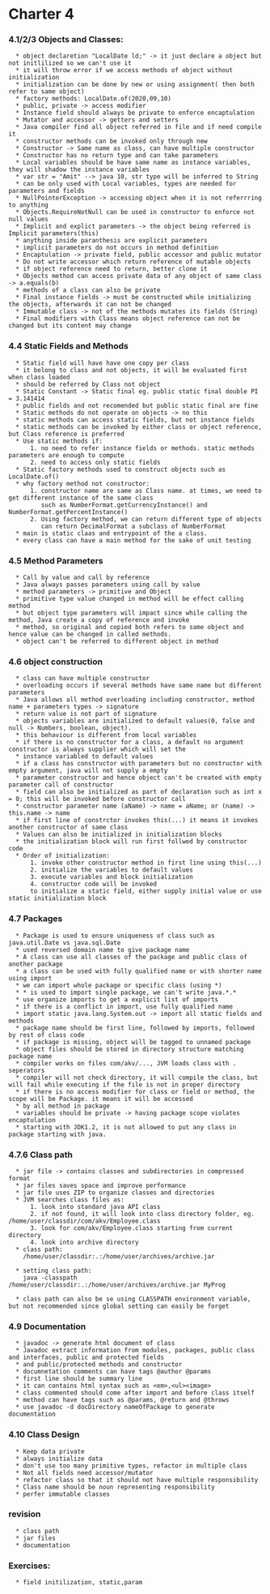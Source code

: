 # Charter 4
### 4.1/2/3 Objects and Classes:
      * object declaretion "LocalDate ld;" -> it just declare a object but not initlilized so we can't use it
      * it will throw error if we access methods of object without initialization
      * initialization can be done by new or using assignment( then both refer to same object)
      * factory methods: LocalDate.of(2020,09,10)
      * public, private -> access modifier
      * Instance field should always be private to enforce encaptulation
      * Mutator and accessor -> getters and setters
      * Java compiler find all object referred in file and if need compile it
      * constructor methods can be invoked only through new
      * Constructor -> Same name as class, can have multiple constructor
      * Constructor has no return type and can take parameters
      * Local variables should be have same name as instance variables, they will shadow the instance variables
      * var str = "Amit" --> java 10, str type will be inferred to String
      * can be only used with Local variables, types are needed for parameters and fields
      * NullPointerException -> accessing object when it is not referrring to anything
      * Objects.RequireNotNull can be used in constructor to enforce not null values
      * Implicit and explict parameters -> the object being referred is Implicit parameters(this)
      * anything inside paranthesis are explicit parameters
      * implicit parameters do not occurs in method definition
      * Encaptulation -> private field, public accessor and public mutator
      * Do not write accessor which return reference of mutable objects
      * if object reference need to return, better clone it
      * Objects method can access private data of any object of same class -> a.equals(b)
      * methods of a class can also be private
      * Final instance fields -> must be constructed while initializing the objects, afterwards it can not be changed
      * Immutable class -> not of the methods mutates its fields (String)
      * Final modifiers with Class means object reference can not be changed but its content may change
### 4.4 Static Fields and Methods
      * Static field will have have one copy per class
      * it belong to class and not objects, it will be evaluated first when class loaded
      * should be referred by Class not object
      * Static Constant -> Static final eg. public static final double PI = 3.141414
      * public fields and not recomended but public static final are fine
      * Static methods do not operate on objects -> no this
      * static methods can access static fields, but not instance fields
      * static methods can be invoked by either class or object reference, but Class reference is preferred
      * Use static methods if:
          1. no need to refer instance fields or methods. static methods parameters are enough to compute
          2. need to access only static fields
      * Static factory methods used to construct objects such as LocalDate.of()
      * why factory method not constructor:
          1. constructor name are same as Class name. at times, we need to get different instance of the same class
             such as NumberFormat.getCurrencyInstance() and NumberFormat.getPercentInstance()
          2. Using factory method, we can return different type of objects
             can return DecimalFormat a subclass of NumberFormat
      * main is static claas and entrypoint of the a class. 
      * every class can have a main method for the sake of unit testing
### 4.5 Method Parameters
      * Call by value and call by reference
      * Java always passes parameters using call by value
      * method parameters -> primitive and Object
      * primitive type value changed in method will be effect calling method
      * but object type parameters will impact since while calling the method, Java create a copy of reference and invoke
      * method, so original and copied both refers to same object and hence value can be changed in called methods.
      * object can't be referred to different object in method
### 4.6 object construction
      * class can have multiple constructor
      * overloading occurs if several methods have same name but different parameters
      * Java allows all method overloading including constructor, method name + parameters types -> signature
      * return value is not part of signature
      * objects variables are initialized to default values(0, false and null -> Numbers, boolean, object). 
      * this behaviour is different from local variables
      * if there is no constructor for a class, a default no argument constructor is always supplier which will set the
      * instance variabled to default values
      * if a class has constructor with parameters but no constructor with empty argument, java will not supply a empty
      * parameter constructor and hence object can't be created with empty parameter call of constructor
      * field can also be initialized as part of declaration such as int x = 0; this will be invoked before constructor call
      * constructor parameter name (aName) -> name = aName; or (name) -> this.name -> name
      * if first line of constrctor invokes this(...) it means it invokes another constructor of same class
      * Values can also be initialized in initialization blocks
      * the initialization block will run first follwed by constructor code
      * Order of initialization:
          1. invoke other constructor method in first line using this(...)
          2. initialize the variables to default values
          3. execute variables and block initialization
          4. constructor code will be invoked
          to initialize a static field, either supply initial value or use static initialization block
### 4.7 Packages
      * Package is used to ensure uniqueness of class such as java.util.Date vs java.sql.Date
      * used reversed domain name to give package name
      * A class can use all classes of the package and public class of another package
      * a class can be used with fully qualified name or with shorter name using import
      * we can import whole package or specific class (using *)
      * * is used to import single package, we can't write java.*.*
      * use organize imports to get a explicit list of imports
      * if there is a conflict in import, use fully qualified name
      * import static java.lang.System.out -> import all static fields and methods
      * package name should be first line, followed by imports, followed by rest of class code
      * if package is missing, object will be tagged to unnamed package
      * object files should be stored in directory structure matching package name
      * compiler works on files com/akv/..., JVM loads class with . seperators
      * compiler will not check directory, it will compile the class, but will fail while executing if the file is not in proper directory
      * if there is no access modifier for class or field or method, the scope will be Package. it means it will be accessed
      * by all method in package
      * variables should be private -> having package scope violates encaptulation
      * starting with JDK1.2, it is not allowed to put any class in package starting with java.
### 4.7.6 Class path
      * jar file -> contains classes and subdirectories in compressed format
      * jar files saves space and improve performance
      * jar file uses ZIP to organize classes and directories
      * JVM searches class files as:
          1. look into standard java API class
          2. if not found, it will look into class directory folder, eg. /home/user/classdir/com/akv/Employee.class
          3. look for com/akv/Employee.class starting from current directory
          4. look into archive directory
      * class path:
        /home/user/classdir:.:/home/user/archives/archive.jar
      
      * setting class path:
        java -classpath /home/user/classdir:.:/home/user/archives/archive.jar MyProg
      
      * class path can also be se using CLASSPATH environment variable, but not recommended since global setting can easily be forget
 
### 4.9 Documentation
      * javadoc -> generate html document of class
      * Javadoc extract information from modules, packages, public class and interfaces, public and protected fields
      * and public/protected methods and constructor
      * documnetation comments can have tags @author @params
      * first line should be summary line
      * it can contains html syntax such as <em>,<ul><image>
      * class commented should come after import and before class itself
      * method can have tags such as @params, @return and @throws
      * use javadoc -d docDirectory nameOfPackage to generate documentation
      
### 4.10 Class Design
      * Keep data private
      * always initialize data
      * don't use too many primitive types, refactor in multiple class
      * Not all fields need accessor/mutator
      * refactor class so that it should not have multiple responsibility
      * Class name should be noun representing responsibility
      * perfer immutable classes
      

### revision
      * class path
      * jar files
      * documentation


### Exercises:
      * field initilization, static,param 